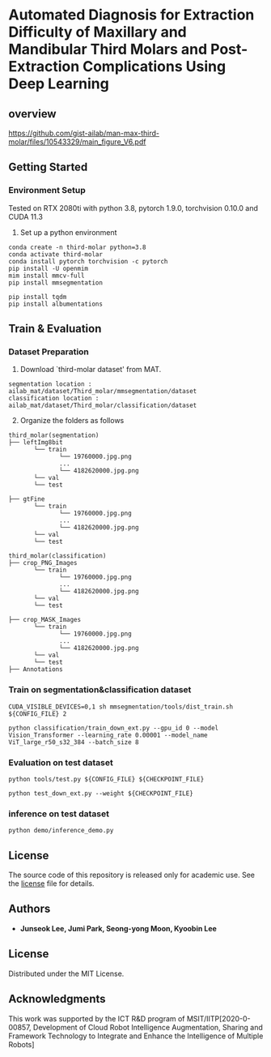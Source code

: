 # Automated Diagnosis for Extraction Difficulty of Maxillary and Mandibular Third Molars and Post-Extraction Complications Using Deep Learning

## overview

https://github.com/gist-ailab/man-max-third-molar/files/10543329/main_figure_V6.pdf

## Getting Started

### Environment Setup

Tested on RTX 2080ti with python 3.8, pytorch 1.9.0, torchvision 0.10.0 and CUDA 11.3


1. Set up a python environment
```
conda create -n third-molar python=3.8
conda activate third-molar
conda install pytorch torchvision -c pytorch
pip install -U openmim
mim install mmcv-full
pip install mmsegmentation

pip install tqdm
pip install albumentations
```

## Train & Evaluation

### Dataset Preparation
1. Download `third-molar dataset' from MAT.
```
segmentation location : ailab_mat/dataset/Third_molar/mmsegmentation/dataset
classification location : ailab_mat/dataset/Third_molar/classification/dataset
```

2. Organize the folders as follows
```
third_molar(segmentation)
├── leftImg8bit
       └── train
              └── 19760000.jpg.png
              ...
              └── 4182620000.jpg.png
       └── val
       └── test

├── gtFine
       └── train
              └── 19760000.jpg.png
              ...
              └── 4182620000.jpg.png
       └── val
       └── test

```
```
third_molar(classification)
├── crop_PNG_Images
       └── train
              └── 19760000.jpg.png
              ...
              └── 4182620000.jpg.png
       └── val
       └── test

├── crop_MASK_Images
       └── train
              └── 19760000.jpg.png
              ...
              └── 4182620000.jpg.png
       └── val
       └── test
├── Annotations
```
### Train on segmentation&classification dataset
```
CUDA_VISIBLE_DEVICES=0,1 sh mmsegmentation/tools/dist_train.sh ${CONFIG_FILE} 2
```
```
python classification/train_down_ext.py --gpu_id 0 --model Vision_Transformer --learning_rate 0.00001 --model_name ViT_large_r50_s32_384 --batch_size 8
```

### Evaluation on test dataset
```
python tools/test.py ${CONFIG_FILE} ${CHECKPOINT_FILE}
```
```
python test_down_ext.py --weight ${CHECKPOINT_FILE} 
```
### inference on test dataset
```
python demo/inference_demo.py
```

## License

The source code of this repository is released only for academic use. See the [license](./LICENSE.md) file for details.



## Authors
- **Junseok Lee, Jumi Park, Seong-yong Moon, Kyoobin Lee**

## License
Distributed under the MIT License.

## Acknowledgments
This work was supported by the ICT R&D program of MSIT/IITP[2020-0-00857, Development of Cloud Robot Intelligence Augmentation, Sharing and Framework Technology to Integrate and Enhance the Intelligence of Multiple Robots]

